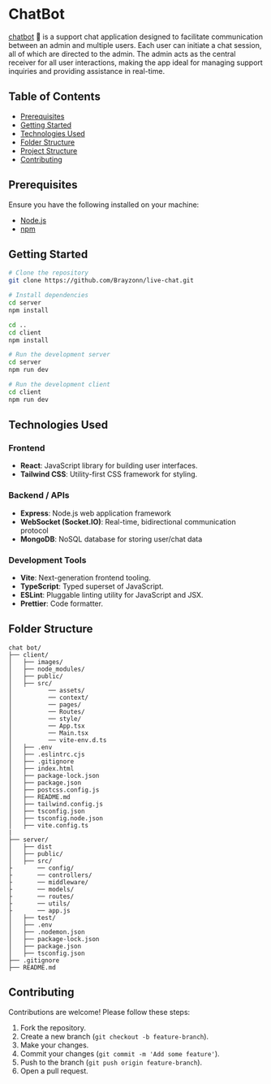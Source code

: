 # ChatBot

[chatbot](#) 🔗 is a support chat application designed to facilitate communication between an admin and multiple users. Each user can initiate a chat session, all of which are directed to the admin. The admin acts as the central receiver for all user interactions, making the app ideal for managing support inquiries and providing assistance in real-time.


## Table of Contents

- [Prerequisites](#Prerequisites)
- [Getting Started](#getting-started)
- [Technologies Used](#technologies-used)
- [Folder Structure](#folder-structure)
- [Project Structure](#Project-structure)
- [Contributing](#Contributing)

## Prerequisites

Ensure you have the following installed on your machine:

- [Node.js](https://nodejs.org/)
- [npm](https://npmjs.com/)


## Getting Started

```bash
# Clone the repository
git clone https://github.com/Brayzonn/live-chat.git

# Install dependencies
cd server
npm install

cd ..
cd client
npm install

# Run the development server
cd server
npm run dev

# Run the development client
cd client
npm run dev

```

## Technologies Used

### Frontend

- **React**: JavaScript library for building user interfaces.
- **Tailwind CSS**: Utility-first CSS framework for styling.


### Backend / APIs

- **Express**: Node.js web application framework
- **WebSocket (Socket.IO)**: Real-time, bidirectional communication protocol 
- **MongoDB**: NoSQL database for storing user/chat data

### Development Tools

- **Vite**: Next-generation frontend tooling.
- **TypeScript**: Typed superset of JavaScript.
- **ESLint**: Pluggable linting utility for JavaScript and JSX.
- **Prettier**: Code formatter.



## Folder Structure

```
chat bot/
├── client/
│   ├── images/
│   ├── node_modules/
│   ├── public/
│   ├── src/
│          ── assets/
│          ── context/
│          ── pages/
│          ── Routes/
│          ── style/
│          ── App.tsx
│          ── Main.tsx
│          ── vite-env.d.ts
│   ├── .env
│   ├── .eslintrc.cjs
│   ├── .gitignore
│   ├── index.html
│   ├── package-lock.json
│   ├── package.json
│   ├── postcss.config.js
│   ├── README.md
│   ├── tailwind.config.js
│   ├── tsconfig.json
│   ├── tsconfig.node.json
│   ├── vite.config.ts
|
├── server/
│   ├── dist
│   ├── public/
│   ├── src/
├       ── config/
├       ── controllers/
├       ── middleware/
├       ── models/
├       ── routes/
├       ── utils/
├       ── app.js
│   ├── test/
│   ├── .env
│   ├── .nodemon.json
│   ├── package-lock.json
│   ├── package.json
│   ├── tsconfig.json
├── .gitignore
├── README.md

```

## Contributing

Contributions are welcome! Please follow these steps:

1. Fork the repository.
2. Create a new branch (`git checkout -b feature-branch`).
3. Make your changes.
4. Commit your changes (`git commit -m 'Add some feature'`).
5. Push to the branch (`git push origin feature-branch`).
6. Open a pull request.





